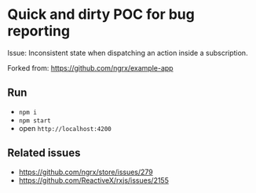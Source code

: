 # Quick and dirty POC for bug reporting

Issue: Inconsistent state when dispatching an action inside a subscription.

Forked from: https://github.com/ngrx/example-app

## Run
* `npm i`
* `npm start`
* open `http://localhost:4200`

## Related issues
* https://github.com/ngrx/store/issues/279
* https://github.com/ReactiveX/rxjs/issues/2155